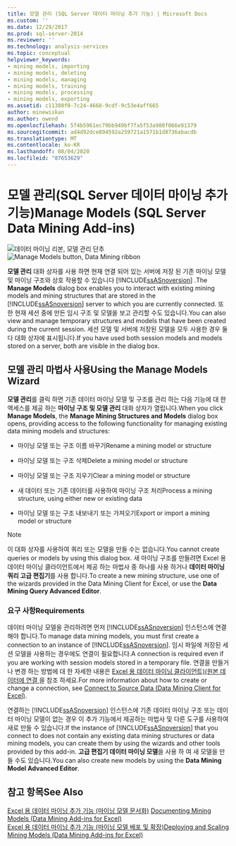 ```yaml
---
title: 모델 관리 (SQL Server 데이터 마이닝 추가 기능) | Microsoft Docs
ms.custom: ''
ms.date: 12/29/2017
ms.prod: sql-server-2014
ms.reviewer: ''
ms.technology: analysis-services
ms.topic: conceptual
helpviewer_keywords:
- mining models, importing
- mining models, deleting
- mining models, managing
- mining models, training
- mining models, processing
- mining models, exporting
ms.assetid: c11380f0-7c24-4668-9cdf-9c53e4aff665
author: minewiskan
ms.author: owend
ms.openlocfilehash: 5f4b5961ec79bb949bf7fa5f53a980f066e81379
ms.sourcegitcommit: ad4d92dce894592a259721a1571b1d8736abacdb
ms.translationtype: MT
ms.contentlocale: ko-KR
ms.lasthandoff: 08/04/2020
ms.locfileid: "87653629"
---
```

# <a name="manage-models-sql-server-data-mining-add-ins"></a><span data-ttu-id="4a880-102">모델 관리(SQL Server 데이터 마이닝 추가 기능)</span><span class="sxs-lookup"><span data-stu-id="4a880-102">Manage Models (SQL Server Data Mining Add-ins)</span></span>
  <span data-ttu-id="4a880-103">![데이터 마이닝 리본, 모델 관리 단추](media/dmc-manage.gif "데이터 마이닝 리본, 모델 관리 단추")</span><span class="sxs-lookup"><span data-stu-id="4a880-103">![Manage Models button, Data Mining ribbon](media/dmc-manage.gif "Manage Models button, Data Mining ribbon")</span></span>  
  
 <span data-ttu-id="4a880-104">**모델 관리** 대화 상자를 사용 하면 현재 연결 되어 있는 서버에 저장 된 기존 마이닝 모델 및 마이닝 구조와 상호 작용할 수 있습니다 [!INCLUDE[ssASnoversion](../includes/ssasnoversion-md.md)] .</span><span class="sxs-lookup"><span data-stu-id="4a880-104">The **Manage Models** dialog box enables you to interact with existing mining models and mining structures that are stored in the [!INCLUDE[ssASnoversion](../includes/ssasnoversion-md.md)] server to which you are currently connected.</span></span> <span data-ttu-id="4a880-105">또한 현재 세션 중에 만든 임시 구조 및 모델을 보고 관리할 수도 있습니다.</span><span class="sxs-lookup"><span data-stu-id="4a880-105">You can also view and manage temporary structures and models that have been created during the current session.</span></span> <span data-ttu-id="4a880-106">세션 모델 및 서버에 저장된 모델을 모두 사용한 경우 둘 다 대화 상자에 표시됩니다.</span><span class="sxs-lookup"><span data-stu-id="4a880-106">If you have used both session models and models stored on a server, both are visible in the dialog box.</span></span>  
  
## <a name="using-the-manage-models-wizard"></a><span data-ttu-id="4a880-107">모델 관리 마법사 사용</span><span class="sxs-lookup"><span data-stu-id="4a880-107">Using the Manage Models Wizard</span></span>  
 <span data-ttu-id="4a880-108">**모델 관리**를 클릭 하면 기존 데이터 마이닝 모델 및 구조를 관리 하는 다음 기능에 대 한 액세스를 제공 하는 **마이닝 구조 및 모델 관리** 대화 상자가 열립니다.</span><span class="sxs-lookup"><span data-stu-id="4a880-108">When you click **Manage Models**, the **Manage Mining Structures and Models** dialog box opens, providing access to the following functionality for managing existing data mining models and structures:</span></span>  
  
-   <span data-ttu-id="4a880-109">마이닝 모델 또는 구조 이름 바꾸기</span><span class="sxs-lookup"><span data-stu-id="4a880-109">Rename a mining model or structure</span></span>  
  
-   <span data-ttu-id="4a880-110">마이닝 모델 또는 구조 삭제</span><span class="sxs-lookup"><span data-stu-id="4a880-110">Delete a mining model or structure</span></span>  
  
-   <span data-ttu-id="4a880-111">마이닝 모델 또는 구조 지우기</span><span class="sxs-lookup"><span data-stu-id="4a880-111">Clear a mining model or structure</span></span>  
  
-   <span data-ttu-id="4a880-112">새 데이터 또는 기존 데이터를 사용하여 마이닝 구조 처리</span><span class="sxs-lookup"><span data-stu-id="4a880-112">Process a mining structure, using either new or existing data</span></span>  
  
-   <span data-ttu-id="4a880-113">마이닝 모델 또는 구조 내보내기 또는 가져오기</span><span class="sxs-lookup"><span data-stu-id="4a880-113">Export or import a mining model or structure</span></span>  
  
> [!NOTE]  
>  <span data-ttu-id="4a880-114">이 대화 상자를 사용하여 쿼리 또는 모델을 만들 수는 없습니다.</span><span class="sxs-lookup"><span data-stu-id="4a880-114">You cannot create queries or models by using this dialog box.</span></span> <span data-ttu-id="4a880-115">새 마이닝 구조를 만들려면 Excel 용 데이터 마이닝 클라이언트에서 제공 하는 마법사 중 하나를 사용 하거나 **데이터 마이닝 쿼리 고급 편집기**를 사용 합니다.</span><span class="sxs-lookup"><span data-stu-id="4a880-115">To create a new mining structure, use one of the wizards provided in the Data Mining Client for Excel, or use the **Data Mining Query Advanced Editor**.</span></span>  
  
### <a name="requirements"></a><span data-ttu-id="4a880-116">요구 사항</span><span class="sxs-lookup"><span data-stu-id="4a880-116">Requirements</span></span>  
 <span data-ttu-id="4a880-117">데이터 마이닝 모델을 관리하려면 먼저 [!INCLUDE[ssASnoversion](../includes/ssasnoversion-md.md)] 인스턴스에 연결해야 합니다.</span><span class="sxs-lookup"><span data-stu-id="4a880-117">To manage data mining models, you must first create a connection to an instance of [!INCLUDE[ssASnoversion](../includes/ssasnoversion-md.md)].</span></span> <span data-ttu-id="4a880-118">임시 파일에 저장된 세션 모델을 사용하는 경우에도 연결이 필요합니다.</span><span class="sxs-lookup"><span data-stu-id="4a880-118">A connection is required even if you are working with session models stored in a temporary file.</span></span> <span data-ttu-id="4a880-119">연결을 만들거나 변경 하는 방법에 대 한 자세한 내용은 [Excel 용 데이터 마이닝 클라이언트&#41;&#40;원본 데이터에 연결 ](connect-to-source-data-data-mining-client-for-excel.md)을 참조 하세요.</span><span class="sxs-lookup"><span data-stu-id="4a880-119">For more information about how to create or change a connection, see [Connect to Source Data &#40;Data Mining Client for Excel&#41;](connect-to-source-data-data-mining-client-for-excel.md).</span></span>  
  
 <span data-ttu-id="4a880-120">연결하는 [!INCLUDE[ssASnoversion](../includes/ssasnoversion-md.md)] 인스턴스에 기존 데이터 마이닝 구조 또는 데이터 마이닝 모델이 없는 경우 이 추가 기능에서 제공하는 마법사 및 다른 도구를 사용하여 새로 만들 수 있습니다.</span><span class="sxs-lookup"><span data-stu-id="4a880-120">If the instance of [!INCLUDE[ssASnoversion](../includes/ssasnoversion-md.md)] that you connect to does not contain any existing data mining structures or data mining models, you can create them by using the wizards and other tools provided by this add-in.</span></span> <span data-ttu-id="4a880-121">**고급 편집기 데이터 마이닝 모델**을 사용 하 여 새 모델을 만들 수도 있습니다.</span><span class="sxs-lookup"><span data-stu-id="4a880-121">You can also create new models by using the **Data Mining Model Advanced Editor**.</span></span>  
  
## <a name="see-also"></a><span data-ttu-id="4a880-122">참고 항목</span><span class="sxs-lookup"><span data-stu-id="4a880-122">See Also</span></span>  
 <span data-ttu-id="4a880-123">[Excel 용 데이터 마이닝 추가 기능 &#40;마이닝 모델 문서화&#41;](documenting-mining-models-data-mining-add-ins-for-excel.md) </span><span class="sxs-lookup"><span data-stu-id="4a880-123">[Documenting Mining Models &#40;Data Mining Add-ins for Excel&#41;](documenting-mining-models-data-mining-add-ins-for-excel.md) </span></span>  
 [<span data-ttu-id="4a880-124">Excel 용 데이터 마이닝 추가 기능 &#40;마이닝 모델 배포 및 확장&#41;</span><span class="sxs-lookup"><span data-stu-id="4a880-124">Deploying and Scaling Mining Models &#40;Data Mining Add-ins for Excel&#41;</span></span>](deploying-and-scaling-mining-models-data-mining-add-ins-for-excel.md)   

  
